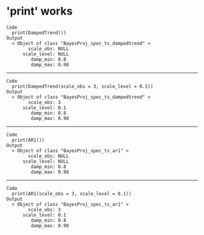 # 'print' works

    Code
      print(DampedTrend())
    Output
      < Object of class "BayesProj_spec_ts_dampedtrend" >
            scale_obs: NULL
          scale_level: NULL
             damp_min: 0.8
             damp_max: 0.98

---

    Code
      print(DampedTrend(scale_obs = 3, scale_level = 0.1))
    Output
      < Object of class "BayesProj_spec_ts_dampedtrend" >
            scale_obs: 3
          scale_level: 0.1
             damp_min: 0.8
             damp_max: 0.98

---

    Code
      print(AR1())
    Output
      < Object of class "BayesProj_spec_ts_ar1" >
            scale_obs: NULL
          scale_level: NULL
             damp_min: 0.8
             damp_max: 0.98

---

    Code
      print(AR1(scale_obs = 3, scale_level = 0.1))
    Output
      < Object of class "BayesProj_spec_ts_ar1" >
            scale_obs: 3
          scale_level: 0.1
             damp_min: 0.8
             damp_max: 0.98

